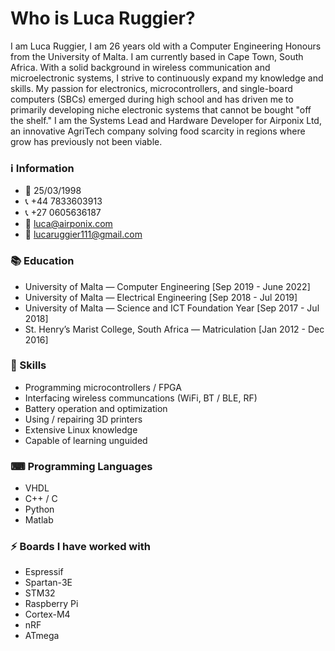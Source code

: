 # Who is Luca Ruggier?

I am Luca Ruggier,
I am 26 years old with a Computer Engineering Honours from the University of Malta. I am currently based in Cape Town, South Africa.
With a solid background in wireless communication and microelectronic systems, I strive to continuously expand my knowledge and skills. My passion for electronics, microcontrollers, and single-board computers (SBCs) emerged during high school and has driven me to primarily developing niche electronic systems that cannot be bought "off the shelf." 
I am the Systems Lead and Hardware Developer for Airponix Ltd, an innovative AgriTech company solving food scarcity in regions where grow has previously not been viable. 

### ℹ Information
- 📅 25/03/1998
- 📞 +44 7833603913
- 📞 +27 0605636187
- 📧 luca@airponix.com
- 📧 lucaruggier111@gmail.com

### 📚 Education
- University of Malta — Computer Engineering [Sep 2019 - June 2022]
- University of Malta — Electrical Engineering [Sep 2018 - Jul 2019]
- University of Malta — Science and ICT Foundation Year [Sep 2017 - Jul 2018]
- St. Henry’s Marist College, South Africa — Matriculation [Jan 2012 - Dec 2016]

### 🔨 Skills
- Programming microcontrollers / FPGA
- Interfacing wireless communcations (WiFi, BT / BLE, RF)
- Battery operation and optimization
- Using / repairing 3D printers
- Extensive Linux knowledge
- Capable of learning unguided

### ⌨ Programming Languages
- VHDL
- C++ / C
- Python
- Matlab

### ⚡ Boards I have worked with
- Espressif
- Spartan-3E
- STM32
- Raspberry Pi
- Cortex-M4
- nRF
- ATmega
